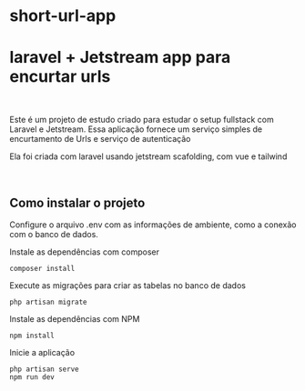 # short-url-app
 <h1>laravel + Jetstream app para encurtar urls</h1>

<br/>
<p>Este é um projeto de estudo criado para estudar o setup fullstack com Laravel e Jetstream. Essa aplicação fornece um serviço simples de encurtamento de Urls e serviço de autenticação</p>
<p>Ela foi criada com laravel usando jetstream scafolding, com vue e tailwind</p>
<br/>
<h2>
Como instalar o projeto
</h2>


Configure o arquivo .env com as informações de ambiente, como a conexão com o banco de dados.

Instale as dependências com composer

    composer install

Execute as migrações para criar as tabelas no banco de dados

    php artisan migrate

Instale as dependências com NPM

    npm install

Inicie a aplicação

    php artisan serve
    npm run dev


<br/>






